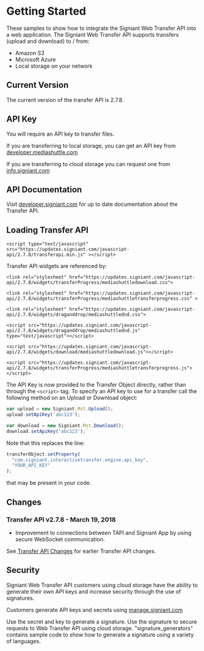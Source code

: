 # Getting Started

These samples to show how to integrate the Signiant Web Transfer API into a web application. The Signiant Web Transfer API supports transfers (upload and download) to / from:

* Amazon S3
* Microsoft Azure
* Local storage on your network

## Current Version

The current version of the transfer API is 2.7.8.

## API Key

You will require an API key to transfer files.

If you are transferring to local storage, you can get an API key from [developer.mediashuttle.com](https://developer.mediashuttle.com)

If you are transferring to cloud storage you can request one from [info.signiant.com](http://info.signiant.com/flight-Free-Trial_1.html)

## API Documentation

Visit [developer.signiant.com](http://developer.signiant.com) for up to date documentation about the Transfer API.

## Loading Transfer API

`<script type="text/javascript" src="https://updates.signiant.com/javascript-api/2.7.8/transferapi.min.js" ></script>`

Transfer API widgets are referenced by:

`<link rel="stylesheet" href="https://updates.signiant.com/javascript-api/2.7.8/widgets/transferProgress/mediashuttledownload.css">`

`<link rel="stylesheet" href="https://updates.signiant.com/javascript-api/2.7.8/widgets/transferProgress/mediashuttletransferprogress.css" >`

`<link rel="stylesheet" href="https://updates.signiant.com/javascript-api/2.7.8/widgets/draganddrop/mediashuttlednd.css">`

`<script src="https://updates.signiant.com/javascript-api/2.7.8/widgets/draganddrop/mediashuttlednd.js" type="text/javascript"></script>`

`<script src="https://updates.signiant.com/javascript-api/2.7.8/widgets/download/mediashuttledownload.js"></script>`

`<script src="https://updates.signiant.com/javascript-api/2.7.8/widgets/transferProgress/mediashuttletransferprogress.js"></script>`

The API Key is now provided to the Transfer Object directly, rather than through the `<script>` tag. To specify an API key to use for a transfer call the following method on an Upload or Download object:

```javascript
var upload = new Signiant.Mst.Upload();
upload.setApiKey('abc123');

var download = new Signiant.Mst.Download();
download.setApiKey('abc123');`
```

Note that this replaces the line:

```javascript
transferObject.setProperty(
  "com.signiant.interactivetransfer.engine.api_key",
  "YOUR_API_KEY"
);
```

that may be present in your code.

## Changes

### Transfer API v2.7.8 - March 19, 2018

* Improvement to connections between TAPI and Signiant App by using secure WebSocket communication.

See [Transfer API Changes](change.md) for earlier Transfer API changes.

## Security

Signiant Web Transfer API customers using cloud storage have the ability to generate their own API keys and increase security through the use of signatures.

Customers generate API keys and secrets using [manage.signiant.com](https://manage.signiant.com)

Use the secret and key to generate a signature. Use the signature to secure requests to Web Transfer API using cloud storage. "signature_generators" contains sample code to show how to generate a signature using a variety of languages.
